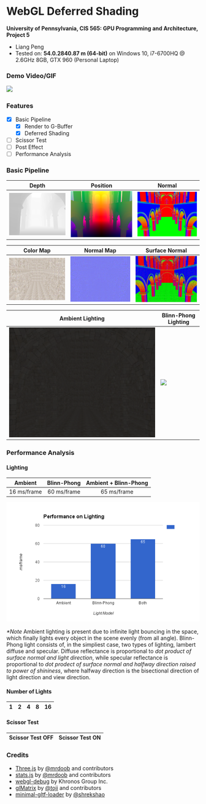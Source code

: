 WebGL Deferred Shading
======================

**University of Pennsylvania, CIS 565: GPU Programming and Architecture, Project 5**

* Liang Peng
* Tested on: **54.0.2840.87 m (64-bit)** on
  Windows 10, i7-6700HQ @ 2.6GHz 8GB, GTX 960 (Personal Laptop)

<!-- ### Live Online

[![](img/dummy.jpg)](http://itoupeter.github.io/Project5-WebGL-Deferred-Shading-with-glTF/) -->

### Demo Video/GIF

![](img/blinn_phong.gif)

### Features

* [x] Basic Pipeline
  * [x] Render to G-Buffer
  * [x] Deferred Shading
* [ ] Scissor Test
* [ ] Post Effect
* [ ] Performance Analysis

### Basic Pipeline

Depth | Position | Normal
--- | --- | ---
![](img/depth.PNG) | ![](img/position.png) | ![](img/normal.png)

Color Map | Normal Map | Surface Normal
--- | --- | ---
![](img/color.png) | ![](img/normal_map.png) | ![](img/surface_normal.png)

Ambient Lighting | Blinn-Phong Lighting
--- | ---
![](img/ambient.png) | ![](img/blinn_phong.gif)

### Performance Analysis


#### Lighting

Ambient | Blinn-Phong | Ambient + Blinn-Phong
:---:|:---:|:---:
16 ms/frame | 60 ms/frame | 65 ms/frame

![](img/perf_lighting.png)

_*Note_ Ambient lighting is present due to infinite light bouncing in the space, which finally lights every object in the scene evenly (from all angle). Blinn-Phong light consists of, in the simpliest case, two types of lighting, lambert diffuse and specular. Diffuse reflectance is proportional to _dot product of surface normal and light direction_, while specular reflectance is proportional to _dot prodect of surface normal and halfway direction raised to power of shininess_, where halfway direction is the bisectional direction of light direction and view direction.

#### Number of Lights

1 | 2 | 4 | 8 | 16
:---:|:---:|:---:|:---:|:---:

#### Scissor Test

Scissor Test OFF | Scissor Test ON
:---:|:---:

### Credits

* [Three.js](https://github.com/mrdoob/three.js) by [@mrdoob](https://github.com/mrdoob) and contributors
* [stats.js](https://github.com/mrdoob/stats.js) by [@mrdoob](https://github.com/mrdoob) and contributors
* [webgl-debug](https://github.com/KhronosGroup/WebGLDeveloperTools) by Khronos Group Inc.
* [glMatrix](https://github.com/toji/gl-matrix) by [@toji](https://github.com/toji) and contributors
* [minimal-gltf-loader](https://github.com/shrekshao/minimal-gltf-loader) by [@shrekshao](https://github.com/shrekshao)
